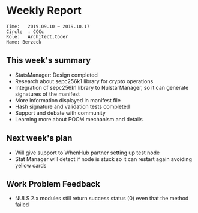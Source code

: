 # Weekly Report 
```
Time: 	2019.09.10 ~ 2019.10.17
Circle	: CCCc
Role:	Architect,Coder
Name: Berzeck
```
## This week's summary

-  StatsManager: Design completed
- Research about sepc256k1 library for crypto operations
- Integration of sepc256k1 library to NulstarManager, so it can generate signatures of the manifest
- More information displayed in manifest file
- Hash signature and validation tests completed
- Support and debate with community
- Learning more about POCM mechanism and details
 
## Next week's plan

- Will give support to WhenHub partner setting up test node
- Stat Manager will detect if node is stuck so it can restart again avoiding yellow cards

## Work Problem Feedback

- NULS 2.x modules still return success status (0) even that the method failed

